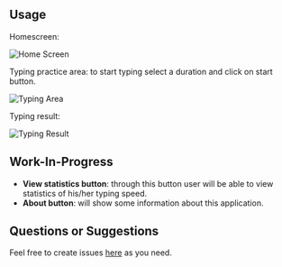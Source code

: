 

## Usage
Homescreen:

![Home Screen](/Screenshot/homescreen.png)

Typing practice area: to start typing select a duration and click on start button.

![Typing Area](/Screenshot/typing.png)

Typing result:

![Typing Result](/Screenshot/typing-result.png)

## Work-In-Progress
* **View statistics button**: through this button user will be able to view statistics of his/her typing speed.
* **About button**: will show some information about this application.

## Questions or Suggestions
Feel free to create issues [here](https://github.com/Rupak-Paul/Random-Word-Typing-Practice/issues) as you need.
